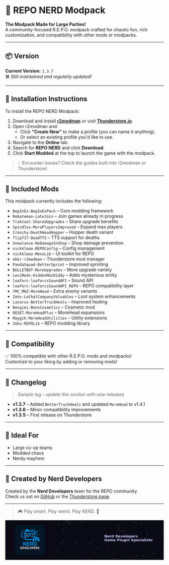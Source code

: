# 🧠 REPO NERD Modpack

**The Modpack Made for Large Parties!**  
A community-focused R.E.P.O. modpack crafted for chaotic fun, rich customization, and compatibility with other mods or modpacks.

---

## 📦 Version

**Current Version:** `1.3.7`  
🛠 *Still maintained and regularly updated!*

---

## 🚀 Installation Instructions

To install the REPO NERD Modpack:

1. Download and install **[r2modman](https://thunderstore.io/package/ebkr/r2modman/)** or visit **[Thunderstore.io](https://thunderstore.io/)**.
2. Open r2modman and:
   - Click **"Create New"** to make a profile (you can name it anything).
   - Or select an existing profile you'd like to use.
3. Navigate to the **Online** tab.
4. Search for **REPO NERD** and click **Download**.
5. Click **Start Modded** at the top to launch the game with the modpack.

> 💡 Encounter issues? Check the guides built into r2modman or Thunderstore!

---

## 🧩 Included Mods

This modpack currently includes the following:

- `BepInEx-BepInExPack` – Core modding framework  
- `Rebateman-LateJoin` – Join games already in progress  
- `Traktool-SharedUpgrades` – Share upgrade benefits  
- `Spindles-MorePlayersImproved` – Expand max players  
- `Cronchy-DeathHeadHopper` – Hopper death variant  
- `flipf17-DeadTTS` – TTS support for deaths  
- `Snowlance-NoDamageInShop` – Shop damage prevention  
- `nickklmao-REPOConfig` – Config management  
- `nickklmao-MenuLib` – UI toolkit for REPO  
- `ebkr-r2modman` – Thunderstore mod manager  
- `PandaSquad-BetterSprint` – Improved sprinting  
- `BULLETBOT-MoreUpgrades` – More upgrade variety  
- `LeviMods-HiddenManDiddy` – Adds mysterious entity  
- `loaforc-loaforcsSoundAPI` – Sound API  
- `loaforc-loaforcsSoundAPI_REPO` – REPO compatibility layer  
- `YMC_MHZ-MoreHead` – Extra enemy variants  
- `Zehs-LethalCompanyValuables` – Loot system enhancements  
- `Lazarus-BetterTruckHeals` – Improved healing  
- `Bengimi-BensCosmetics` – Cosmetic mod  
- `RESET-MoreHeadPlus` – MoreHead expansions  
- `Maygik-MoreHeadUtilities` – Utility extensions  
- `Zehs-REPOLib` – REPO modding library

---

## 🔄 Compatibility

✅ 100% compatible with other R.E.P.O. mods and modpacks!  
Customize to your liking by adding or removing mods!

---

## 📝 Changelog

> *Sample log – update this section with new releases*

- **v1.3.7** – Added `BetterTruckHeals` and updated `MoreHead` to v1.4.1  
- **v1.3.6** – Minor compatibility improvements  
- **v1.3.5** – First release on Thunderstore

---

## 👥 Ideal For

- Large co-op teams
- Modded chaos
- Nerdy mayhem

---

## 👤 Created by Nerd Developers

Created by the **Nerd Developers** team for the REPO community.  
Check us out on [GitHub](https://github.com/DyslexicNerd01) or the [Thunderstore page](https://thunderstore.io/c/repo/p/NerdsDev/REPO_NERD/).

---

> 🎮 Play smart. Play weird. Play NERD. 🧠


![Nerd Developers Banner](./nerd_developers_banner_1600x400.png)
